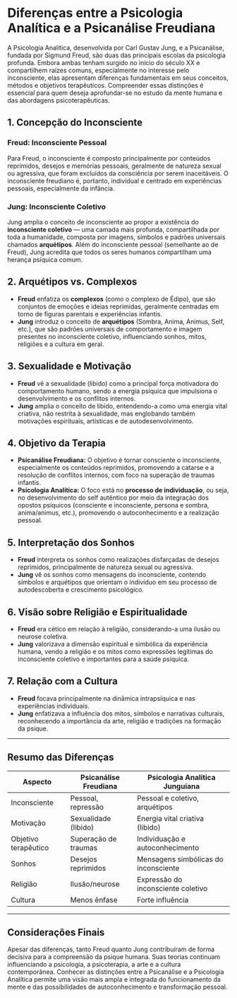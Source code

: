 
# Diferenças entre a Psicologia Analítica e a Psicanálise Freudiana

A Psicologia Analítica, desenvolvida por Carl Gustav Jung, e a Psicanálise, fundada por Sigmund Freud, são duas das principais escolas da psicologia profunda. Embora ambas tenham surgido no início do século XX e compartilhem raízes comuns, especialmente no interesse pelo inconsciente, elas apresentam diferenças fundamentais em seus conceitos, métodos e objetivos terapêuticos. Compreender essas distinções é essencial para quem deseja aprofundar-se no estudo da mente humana e das abordagens psicoterapêuticas.

## 1. Concepção do Inconsciente

### Freud: Inconsciente Pessoal
Para Freud, o inconsciente é composto principalmente por conteúdos reprimidos, desejos e memórias pessoais, geralmente de natureza sexual ou agressiva, que foram excluídos da consciência por serem inaceitáveis. O inconsciente freudiano é, portanto, individual e centrado em experiências pessoais, especialmente da infância.

### Jung: Inconsciente Coletivo
Jung amplia o conceito de inconsciente ao propor a existência do **inconsciente coletivo** — uma camada mais profunda, compartilhada por toda a humanidade, composta por imagens, símbolos e padrões universais chamados **arquétipos**. Além do inconsciente pessoal (semelhante ao de Freud), Jung acredita que todos os seres humanos compartilham uma herança psíquica comum.

## 2. Arquétipos vs. Complexos

- **Freud** enfatiza os **complexos** (como o complexo de Édipo), que são conjuntos de emoções e ideias reprimidas, geralmente centradas em torno de figuras parentais e experiências infantis.
- **Jung** introduz o conceito de **arquétipos** (Sombra, Anima, Animus, Self, etc.), que são padrões universais de comportamento e imagem presentes no inconsciente coletivo, influenciando sonhos, mitos, religiões e a cultura em geral.

## 3. Sexualidade e Motivação

- **Freud** vê a sexualidade (libido) como a principal força motivadora do comportamento humano, sendo a energia psíquica que impulsiona o desenvolvimento e os conflitos internos.
- **Jung** amplia o conceito de libido, entendendo-a como uma energia vital criativa, não restrita à sexualidade, mas englobando também motivações espirituais, artísticas e de autodesenvolvimento.

## 4. Objetivo da Terapia

- **Psicanálise Freudiana:** O objetivo é tornar consciente o inconsciente, especialmente os conteúdos reprimidos, promovendo a catarse e a resolução de conflitos internos, com foco na superação de traumas infantis.
- **Psicologia Analítica:** O foco está no **processo de individuação**, ou seja, no desenvolvimento do self autêntico por meio da integração dos opostos psíquicos (consciente e inconsciente, persona e sombra, anima/animus, etc.), promovendo o autoconhecimento e a realização pessoal.

## 5. Interpretação dos Sonhos

- **Freud** interpreta os sonhos como realizações disfarçadas de desejos reprimidos, principalmente de natureza sexual ou agressiva.
- **Jung** vê os sonhos como mensagens do inconsciente, contendo símbolos e arquétipos que orientam o indivíduo em seu processo de autodescoberta e crescimento psicológico.

## 6. Visão sobre Religião e Espiritualidade

- **Freud** era cético em relação à religião, considerando-a uma ilusão ou neurose coletiva.
- **Jung** valorizava a dimensão espiritual e simbólica da experiência humana, vendo a religião e os mitos como expressões legítimas do inconsciente coletivo e importantes para a saúde psíquica.

## 7. Relação com a Cultura

- **Freud** focava principalmente na dinâmica intrapsíquica e nas experiências individuais.
- **Jung** enfatizava a influência dos mitos, símbolos e narrativas culturais, reconhecendo a importância da arte, religião e tradições na formação da psique.

---

## Resumo das Diferenças

| Aspecto                  | Psicanálise Freudiana         | Psicologia Analítica Junguiana      |
|--------------------------|------------------------------|-------------------------------------|
| Inconsciente             | Pessoal, repressão           | Pessoal e coletivo, arquétipos      |
| Motivação                | Sexualidade (libido)         | Energia vital criativa (libido)     |
| Objetivo terapêutico     | Superação de traumas         | Individuação e autoconhecimento     |
| Sonhos                   | Desejos reprimidos           | Mensagens simbólicas do inconsciente|
| Religião                 | Ilusão/neurose               | Expressão do inconsciente coletivo  |
| Cultura                  | Menos ênfase                 | Forte influência                   |

---

## Considerações Finais

Apesar das diferenças, tanto Freud quanto Jung contribuíram de forma decisiva para a compreensão da psique humana. Suas teorias continuam influenciando a psicologia, a psicoterapia, a arte e a cultura contemporânea. Conhecer as distinções entre a Psicanálise e a Psicologia Analítica permite uma visão mais ampla e integrada do funcionamento da mente e das possibilidades de autoconhecimento e transformação pessoal.
```
